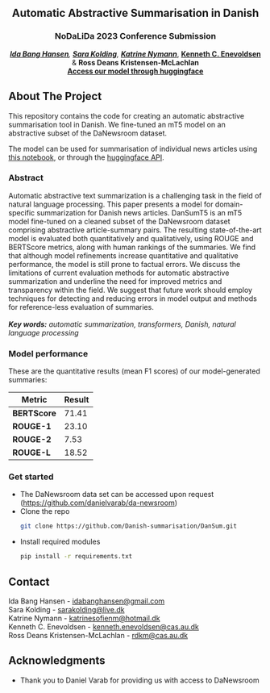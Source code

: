 <div id="top"></div>
<div align="center">
    
<h2 align="center">Automatic Abstractive Summarisation in Danish</h2>
<h3 align="center">NoDaLiDa 2023 Conference Submission</h2>
  <p align="center">
  <em><a href="https://github.com/idabh"><strong>Ida Bang Hansen</strong></a>, <a href="https://github.com/sarakolding"><strong>Sara Kolding</strong></a>, <a href="https://github.com/katrinenymann"><strong>Katrine Nymann</strong></a></em>, <a href="https://github.com/KennethEnevoldsen"><strong>Kenneth C. Enevoldsen</strong></a> & <strong>Ross Deans Kristensen-McLachlan</strong>
  
  <br />
    <a href="https://huggingface.co/sarakolding/daT5-summariser"><strong>Access our model through huggingface</strong></a>
    <br />
  </p>
</div>

## About The Project

This repository contains the code for creating an automatic abstractive summarisation tool in Danish. We fine-tuned an mT5 model on an abstractive subset of the DaNewsroom dataset.

The model can be used for summarisation of individual news articles using [this notebook](https://github.com/Danish-summarisation/DanSum/blob/main/src/evaluation/generate_summary.ipynb), or through the [huggingface API](https://huggingface.co/sarakolding/daT5-summariser).

### Abstract
Automatic abstractive text summarization is a challenging task in the field of natural language processing. This paper presents a model for domain-specific summarization for Danish news articles. DanSumT5 is an mT5 model fine-tuned on a cleaned subset of the DaNewsroom dataset comprising abstractive article-summary pairs. The resulting state-of-the-art model is evaluated both quantitatively and qualitatively, using ROUGE and BERTScore metrics, along with human rankings of the summaries. We find that although model refinements increase quantitative and qualitative performance, the model is still prone to factual errors. We discuss the limitations of current evaluation methods for automatic abstractive summarization and underline the need for improved metrics and transparency within the field. We suggest that future work should employ techniques for detecting and reducing errors in model output and methods for reference-less evaluation of summaries. <br>
<br>
***Key words:** automatic summarization, transformers, Danish, natural language processing*

### Model performance
These are the quantitative results (mean F1 scores) of our model-generated summaries:

| Metric  | Result |
| ------------- | ------------- |
| **BERTScore**  | 71.41  |
| **ROUGE-1**  | 23.10 |
| **ROUGE-2**   | 7.53  |
| **ROUGE-L**   | 18.52 |



### Get started
* The DaNewsroom data set can be accessed upon request (https://github.com/danielvarab/da-newsroom)
* Clone the repo
   ```sh
   git clone https://github.com/Danish-summarisation/DanSum.git
   ```
* Install required modules
  ```sh
  pip install -r requirements.txt
  ```

## Contact
Ida Bang Hansen - idabanghansen@gmail.com
<br />
Sara Kolding - sarakolding@live.dk
<br />
Katrine Nymann - katrinesofienm@hotmail.dk
<br />
Kenneth C. Enevoldsen - kenneth.enevoldsen@cas.au.dk
<br />
Ross Deans Kristensen-McLachlan - rdkm@cas.au.dk


## Acknowledgments
* Thank you to Daniel Varab for providing us with access to DaNewsroom



